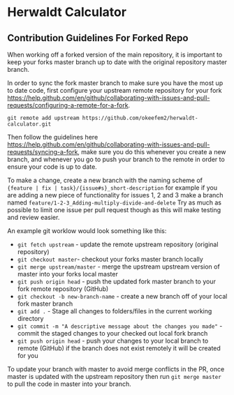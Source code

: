 # Herwaldt Calculator

## Contribution Guidelines For Forked Repo

When working off a forked version of the main repository, it is important to keep your forks master branch up to date with the original repository master branch.

In order to sync the fork master branch to make sure you have the most up to date code, first configure your upstream remote repository for your fork https://help.github.com/en/github/collaborating-with-issues-and-pull-requests/configuring-a-remote-for-a-fork.

`git remote add upstream https://github.com/okeefem2/herwaldt-calculator.git`

Then follow the guidelines here https://help.github.com/en/github/collaborating-with-issues-and-pull-requests/syncing-a-fork, make sure you do this whenever you create a new branch, and whenever you go to push your branch to the remote in order to ensure your code is up to date.

To make a change, create a new branch with the naming scheme of `{feature | fix | task}/{issue#s}_short-description` for example if you are adding a new piece of functionality for issues 1, 2 and 3 make a branch named `feature/1-2-3_Adding-multiply-divide-and-delete` Try as much as possible to limit one issue per pull request though as this will make testing and review easier.

An example git worklow would look something like this:

* `git fetch upstream` - update the remote upstream repository (original repository)
* `git checkout master`- checkout your forks master branch locally
* `git merge upstream/master` - merge the upstream upstream version of master into your forks local master
* `git push origin head` - push the updated fork master branch to your fork remote repository (GitHub)
* `git checkout -b new-branch-name` - create a new branch off of your local fork master branch
* `git add .` - Stage all changes to folders/files in the current working directory
* `git commit -m "A descriptive message about the changes you made"` - commit the staged changes to your checked out local fork branch
* `git push origin head` - push your changes to your local branch to remote (GitHub) if the branch does not exist remotely it will be created for you

To update your branch with master to avoid merge conflicts in the PR, once master is updated with the upstream repository then run `git merge master` to pull the code in master into your branch.
